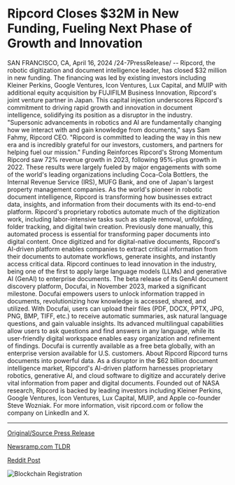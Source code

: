 # Ripcord Closes $32M in New Funding, Fueling Next Phase of Growth and Innovation

SAN FRANCISCO, CA, April 16, 2024 /24-7PressRelease/ -- Ripcord, the robotic digitization and document intelligence leader, has closed $32 million in new funding. The financing was led by existing investors including Kleiner Perkins, Google Ventures, Icon Ventures, Lux Capital, and MUIP with additional equity acquisition by FUJIFILM Business Innovation, Ripcord's joint venture partner in Japan.   This capital injection underscores Ripcord's commitment to driving rapid growth and innovation in document intelligence, solidifying its position as a disruptor in the industry.   "Supersonic advancements in robotics and AI are fundamentally changing how we interact with and gain knowledge from documents," says Sam Fahmy, Ripcord CEO. "Ripcord is committed to leading the way in this new era and is incredibly grateful for our investors, customers, and partners for helping fuel our mission."  Funding Reinforces Ripcord's Strong Momentum Ripcord saw 72% revenue growth in 2023, following 95%-plus growth in 2022. These results were largely fueled by major engagements with some of the world's leading organizations including Coca-Cola Bottlers, the Internal Revenue Service (IRS), MUFG Bank, and one of Japan's largest property management companies.  As the world's pioneer in robotic document intelligence, Ripcord is transforming how businesses extract data, insights, and information from their documents with its end-to-end platform. Ripcord's proprietary robotics automate much of the digitization work, including labor-intensive tasks such as staple removal, unfolding, folder tracking, and digital twin creation. Previously done manually, this automated process is essential for transforming paper documents into digital content. Once digitized and for digital-native documents, Ripcord's AI-driven platform enables companies to extract critical information from their documents to automate workflows, generate insights, and instantly access critical data.   Ripcord continues to lead innovation in the industry, being one of the first to apply large language models (LLMs) and generative AI (GenAI) to enterprise documents. The beta release of its GenAI document discovery platform, Docufai, in November 2023, marked a significant milestone. Docufai empowers users to unlock information trapped in documents, revolutionizing how knowledge is accessed, shared, and utilized. With Docufai, users can upload their files (PDF, DOCX, PPTX, JPG, PNG, BMP, TIFF, etc.) to receive automatic summaries, ask natural language questions, and gain valuable insights. Its advanced multilingual capabilities allow users to ask questions and find answers in any language, while its user-friendly digital workspace enables easy organization and refinement of findings. Docufai is currently available as a free beta globally, with an enterprise version available for U.S. customers.  About Ripcord  Ripcord turns documents into powerful data. As a disruptor in the $62 billion document intelligence market, Ripcord's AI-driven platform harnesses proprietary robotics, generative AI, and cloud software to digitize and accurately derive vital information from paper and digital documents. Founded out of NASA research, Ripcord is backed by leading investors including Kleiner Perkins, Google Ventures, Icon Ventures, Lux Capital, MUIP, and Apple co-founder Steve Wozniak. For more information, visit ripcord.com or follow the company on LinkedIn and X. 

---

[Original/Source Press Release](https://www.24-7pressrelease.com/press-release/510083/ripcord-closes-32m-in-new-funding-fueling-next-phase-of-growth-and-innovation)
                    

[Newsramp.com TLDR](https://newsramp.com/curated-news/ripcord-secures-32-million-in-new-funding-reinforces-commitment-to-document-intelligence-innovation/62f9d7539f6085e8509cb426ecb01bbe) 

 



[Reddit Post](https://www.reddit.com/r/Business_NewsRamp/comments/1c59yiy/ripcord_secures_32_million_in_new_funding/) 



![Blockchain Registration](https://cdn.newsramp.app/24-7PressRelease/qrcode/244/16/tall2xzT.webp)